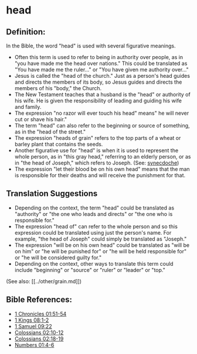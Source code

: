 # head #

## Definition: ##

In the Bible, the word "head" is used with several figurative meanings.

* Often this term is used to refer to being in authority over people, as in "you have made me the head over nations." This could be translated as "You have made me the ruler…" or "You have given me authority over…"
* Jesus is called the "head of the church." Just as a person's head guides and directs the members of its body, so Jesus guides and directs the members of his "body," the Church.
* The New Testament teaches that a husband is the "head" or authority of his wife. He is given the responsibility of leading and guiding his wife and family.
* The expression "no razor will ever touch his head" means" he will never cut or shave his hair."
* The term "head" can also refer to the beginning or source of something, as in the "head of the street."
* The expression "heads of grain" refers to the top parts of a wheat or barley plant that contains the seeds.
* Another figurative use for "head" is when it is used to represent the whole person, as in "this gray head," referring to an elderly person, or as in "the head of Joseph," which refers to Joseph. (See: [synecdoche](en/ta-vol1/translate/man/figs-synecdoche))
* The expression "let their blood be on his own head" means that the man is responsible for their deaths and will receive the punishment for that.

## Translation Suggestions ##

* Depending on the context, the term "head" could be translated as "authority" or "the one who leads and directs" or "the one who is responsible for."
* The expression "head of" can refer to the whole person and so this expression could be translated using just the person's name. For example, "the head of Joseph" could simply be translated as "Joseph."
* The expression "will be on his own head" could be translated as "will be on him" or "he will be punished for" or "he will be held responsible for" or "he will be considered guilty for."
* Depending on the context, other ways to translate this term could include "beginning" or "source" or "ruler" or "leader" or "top."

(See also: [[../other/grain.md]])

## Bible References: ##

* [1 Chronicles 01:51-54](en/tn/1ch/help/01/51)
* [1 Kings 08:1-2](en/tn/1ki/help/08/01)
* [1 Samuel 09:22](en/tn/1sa/help/09/22)
* [Colossians 02:10-12](en/tn/col/help/02/10)
* [Colossians 02:18-19](en/tn/col/help/02/18)
* [Numbers 01:4-6](en/tn/num/help/01/04)